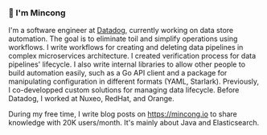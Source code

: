 ### 👋 I'm Mincong

I'm a software engineer at [Datadog](https://github.com/DataDog), currently working on data store automation. The goal is to eliminate toil and simplify operations using workflows. I write workflows for creating and deleting data pipelines in complex microservices architecture. I created verification process for data pipelines' lifecycle. I also write internal libraries to allow other people to build automation easily, such as a Go API client and a package for manipulating configuration in different formats (YAML, Starlark). Previously, I co-developped custom solutions for managing data lifecycle. Before Datadog, I worked at Nuxeo, RedHat, and Orange.

During my free time, I write blog posts on <https://mincong.io> to share knowledge with 20K users/month. It's mainly about Java and Elasticsearch.

<!--
**mincong-h/mincong-h** is a ✨ _special_ ✨ repository because its `README.md` (this file) appears on your GitHub profile.

Here are some ideas to get you started:

- 🔭 I’m currently working on ...
- 🌱 I’m currently learning ...
- 👯 I’m looking to collaborate on ...
- 🤔 I’m looking for help with ...
- 💬 Ask me about ...
- 📫 How to reach me: ...
- 😄 Pronouns: ...
- ⚡ Fun fact: ...
-->
